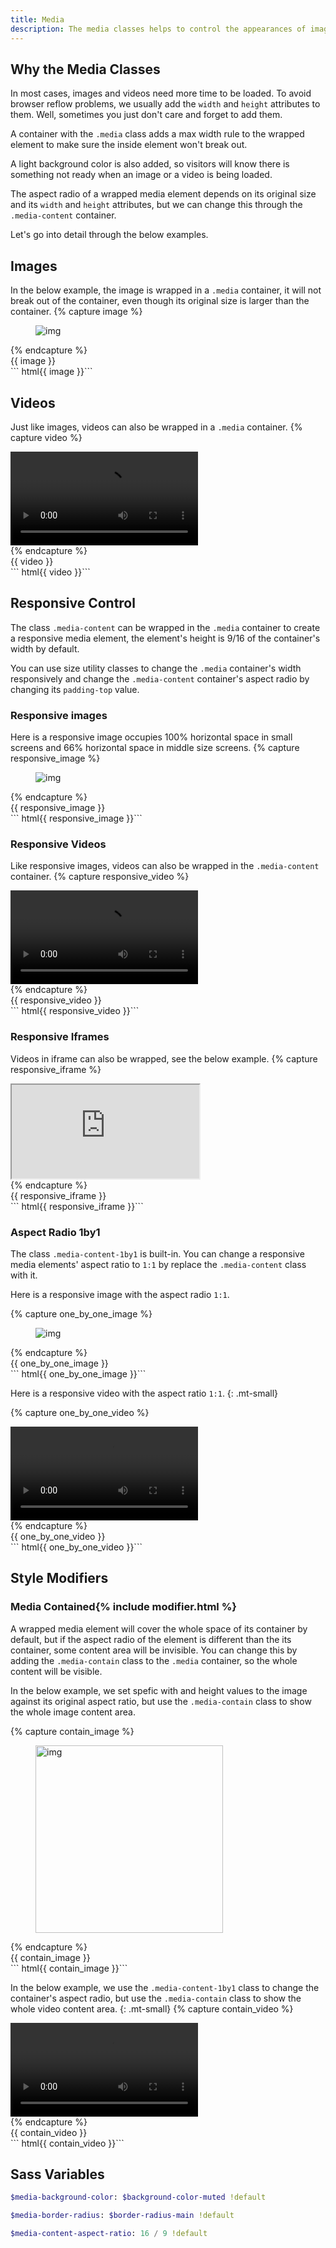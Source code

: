 ```yaml
---
title: Media
description: The media classes helps to control the appearances of images and videos easily.
---
```



## Why the Media Classes
In most cases, images and videos need more time to be loaded. To avoid browser reflow problems, we usually add the `width` and `height` attributes to them. Well, sometimes you just don't care and forget to add them.

A container with the `.media` class adds a max width rule to the wrapped element to make sure the inside element won't break out.

A light background color is also added, so visitors will know there is something not ready when an image or a video is being loaded.

The aspect radio of a wrapped media element depends on its original size and its `width` and `height` attributes, but we can change this through the `.media-content` container.

Let's go into detail through the below examples.

## Images
In the below example, the image is wrapped in a `.media` container, it will not break out of the container, even though its original size is larger than the container.
{% capture image %}
<figure class="media">
  <img src="https://cdn.stocksnap.io/img-thumbs/960w/CTCNBFUFH8.jpg" alt="img">
</figure>
{% endcapture %}
<div class="example">
  {{ image }}
</div>
``` html{{ image }}```


## Videos
Just like images, videos can also be wrapped in a `.media` container.
{% capture video %}
<div class="media">
  <video autoplay controls loop>
    <source type="video/webm" src="https://www.videvo.net/videvo_files/converted/2015_01/preview/Shimmering_Particles.mov84952.webm">
  </video>
</div>
{% endcapture %}
<div class="example">
  {{ video }}
</div>
``` html{{ video }}```



## Responsive Control

The class `.media-content` can be wrapped in the `.media` container to create a responsive media element, the element's height is 9/16 of the container's width by default.

You can use size utility classes to change the `.media` container's width responsively and change the `.media-content` container's aspect radio by changing its `padding-top` value.

### Responsive images
Here is a responsive image occupies 100% horizontal space in small screens and 66% horizontal space in middle size screens.
{% capture responsive_image %}
<figure class="media w-100 w-66-m">
  <picture class="media-content">
    <source srcset="https://cdn.stocksnap.io/img-thumbs/960w/CTCNBFUFH8.jpg" media="(min-width: 600px)">
    <img src="https://cdn.stocksnap.io/img-thumbs/960w/CTCNBFUFH8.jpg" alt="img">
  </picture>
</figure>
{% endcapture %}
<div class="example">
  {{ responsive_image }}
</div>
``` html{{ responsive_image }}```


### Responsive Videos
Like responsive images, videos can also be wrapped in the `.media-content` container.
{% capture responsive_video %}
<div class="media w-100 w-66-m">
  <div class="media-content">
    <video autoplay controls loop>
      <source type="video/webm" src="https://www.videvo.net/videvo_files/converted/2015_01/preview/Shimmering_Particles.mov84952.webm">
    </video>
  </div>
</div>
{% endcapture %}
<div class="example">
  {{ responsive_video }}
</div>
``` html{{ responsive_video }}```


### Responsive Iframes
Videos in iframe can also be wrapped, see the below example.
{% capture responsive_iframe %}
<div class="media w-100 w-66-m">
  <div class="media-content">
    <iframe allowfullscreen allow="autoplay; encrypted-media" src="https://www.youtube.com/embed/izGwDsrQ1eQ"></iframe>
  </div>
</div>
{% endcapture %}
<div class="example">
  {{ responsive_iframe }}
</div>
``` html{{ responsive_iframe }}```


### Aspect Radio 1by1
The class `.media-content-1by1` is built-in. You can change a responsive media elements' aspect ratio to `1:1` by replace the `.media-content` class with it.

Here is a responsive image with the aspect radio `1:1`.

{% capture one_by_one_image %}
<figure class="media w-100 w-66-m">
  <picture class="media-content-1by1">
    <source srcset="https://cdn.stocksnap.io/img-thumbs/960w/CTCNBFUFH8.jpg" media="(min-width: 600px)">
    <img src="https://cdn.stocksnap.io/img-thumbs/960w/CTCNBFUFH8.jpg" alt="img">
  </picture>
</figure>
{% endcapture %}
<div class="example">
  {{ one_by_one_image }}
</div>
``` html{{ one_by_one_image }}```

Here is a responsive video with the aspect ratio `1:1`.
{: .mt-small}

{% capture one_by_one_video %}
<div class="media w-100 w-66-m">
  <div class="media-content-1by1">
    <video autoplay controls loop>
      <source type="video/webm" src="https://www.videvo.net/videvo_files/converted/2015_01/preview/Shimmering_Particles.mov84952.webm">
    </video>
  </div>
</div>
{% endcapture %}
<div class="example">
  {{ one_by_one_video }}
</div>
``` html{{ one_by_one_video }}```



## Style Modifiers

### Media Contained{% include modifier.html %}
A wrapped media element will cover the whole space of its container by default, but if the aspect radio of the element is different than the its container, some content area will be invisible. You can change this by adding the `.media-contain` class to the `.media` container, so the whole content will be visible.

In the below example, we set spefic with and height values to the image against its original aspect ratio, but use the `.media-contain` class to show the whole image content area.

{% capture contain_image %}
<figure class="media media-contain">
  <img width="300" height="300" src="https://cdn.stocksnap.io/img-thumbs/960w/CTCNBFUFH8.jpg" alt="img">
</figure>
{% endcapture %}
<div class="example">
  {{ contain_image }}
</div>
``` html{{ contain_image }}```

In the below example, we use the `.media-content-1by1` class to change the container's aspect radio, but use the `.media-contain` class to show the whole video content area.
{: .mt-small}
{% capture contain_video %}
<div class="media media-contain w-100 w-50-m">
  <div class="media-content-1by1">
    <video autoplay controls loop>
      <source type="video/webm" src="https://www.videvo.net/videvo_files/converted/2015_01/preview/Shimmering_Particles.mov84952.webm">
    </video>
  </div>
</div>
{% endcapture %}
<div class="example">
  {{ contain_video }}
</div>
``` html{{ contain_video }}```




## Sass Variables

``` sass
$media-background-color: $background-color-muted !default
```

``` sass
$media-border-radius: $border-radius-main !default
```

``` sass
$media-content-aspect-ratio: 16 / 9 !default
```